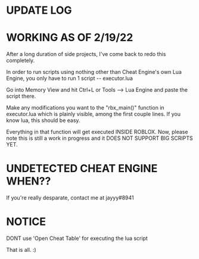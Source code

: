 # UPDATE LOG

# WORKING AS OF 2/19/22

After a long duration of side projects, I've come back to redo this completely.

In order to run scripts using nothing other than Cheat Engine's own Lua Engine,
you only have to run 1 script -- executor.lua

Go into Memory View and hit Ctrl+L or Tools --> Lua Engine
and paste the script there.

Make any modifications you want to the "rbx_main()" function in executor.lua
which is plainly visible, among the first couple lines.
If you know lua, this should be easy.

Everything in that function will get executed INSIDE ROBLOX.
Now, please note this is still a work in progress and it DOES NOT SUPPORT BIG SCRIPTS YET.



# UNDETECTED CHEAT ENGINE WHEN??

If you're really desparate, contact me at jayyy#8941



# NOTICE

DONT use 'Open Cheat Table' for executing the lua script

That is all. :)
